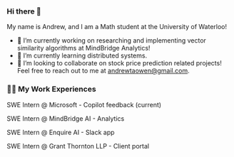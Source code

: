 ### Hi there 👋

<!--
**AndrewTaoWen/AndrewTaoWen** is a ✨ _special_ ✨ repository because its `README.md` (this file) appears on your GitHub profile.

Here are some ideas to get you started:

andrewtaowen@gmail.com.
- 🤔 I’m looking for help with ...
- 💬 Ask me about ...
- 📫 How to reach me: ...
- 😄 Pronouns: ...
- ⚡ Fun fact: ...
-->

My name is Andrew, and I am a Math student at the University of Waterloo!

- 🔭 I’m currently working on researching and implementing vector similarity algorithms at MindBridge Analytics!
- 🌱 I’m currently learning distributed systems.
- 👯 I’m looking to collaborate on stock price prediction related projects! Feel free to reach out to me at [andrewtaowen@gmail.com](andrewtaowen@gmail.com).
   
### 👨‍💻 My Work Experiences
SWE Intern @ Microsoft - Copilot feedback (current)

SWE Intern @ MindBridge AI - Analytics

SWE Intern @ Enquire AI - Slack app
  
SWE Intern @ Grant Thornton LLP - Client portal



